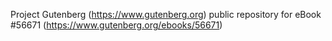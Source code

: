 Project Gutenberg (https://www.gutenberg.org) public repository for
eBook #56671 (https://www.gutenberg.org/ebooks/56671)
